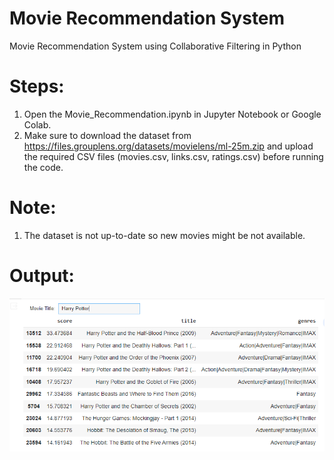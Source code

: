 # Movie Recommendation System
Movie Recommendation System using Collaborative Filtering in Python

# Steps:
1. Open the Movie_Recommendation.ipynb in Jupyter Notebook or Google Colab.
2. Make sure to download the dataset from https://files.grouplens.org/datasets/movielens/ml-25m.zip and upload the required CSV files (movies.csv, links.csv, ratings.csv) before running the code.

# Note:
1. The dataset is not up-to-date so new movies might be not available.

# Output:
![Output](./output.PNG)
